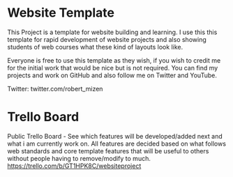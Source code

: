 # Website Template

This Project is a template for website building and learning. I use this this template for rapid development of website projects and also showing students of web courses what these kind of layouts look like.

Everyone is free to use this template as they wish, if you wish to credit me for the initial work that would be nice but is not required. You can find my projects and work on GitHub and also follow me on Twitter and YouTube.

Twitter: twitter.com/robert_mizen

# Trello Board
Public Trello Board - See which features will be developed/added next and what i am currently work on. All features are decided based on what follows web standards and core template features that will be useful to others without people having to remove/modify to much.
https://trello.com/b/GT1HPK8C/websiteproject
